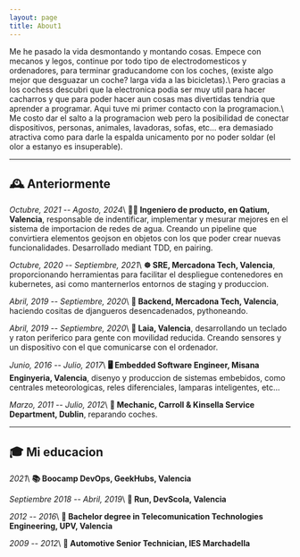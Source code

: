 ```yaml
---
layout: page
title: About1
---
```


Me he pasado la vida desmontando y montando cosas. Empece con mecanos y legos, continue por todo tipo de electrodomesticos y ordenadores, para terminar graducandome con los coches, (existe algo mejor que desguazar un coche? larga vida a las bicicletas).\\
Pero gracias a los cochess descubri que la electronica podia ser muy util para hacer cacharros y que para poder hacer aun cosas mas divertidas tendria que aprender a programar. Aqui tuve mi primer contacto con la programacion.\\
Me costo dar el salto a la programacion web pero la posibilidad de conectar dispositivos, personas, animales, lavadoras, sofas, etc... era demasiado atractiva como para darle la espalda unicamento por no poder soldar (el olor a estanyo es insuperable).

---

## 🕰️ Anteriormente

_Octubre, 2021 -- Agosto, 2024_\\
**👨‍💻 Ingeniero de producto, en Qatium, Valencia**, responsable de indentificar, implementar y mesurar mejores en el sistema de importacion de redes de agua. Creando un pipeline que convirtiera elementos geojson en objetos con los que poder crear nuevas funcionalidades. Desarrollado mediant TDD, en pairing.

_Octubre, 2020 -- Septiembre, 2021_\\
**☸️ SRE, Mercadona Tech, Valencia**, proporcionando herramientas para facilitar el despliegue contenedores en kubernetes, asi como manternerlos entornos de staging y produccion.

_Abril, 2019 -- Septiembre, 2020_\\
**🐍 Backend, Mercadona Tech, Valencia**, haciendo cositas de djangueros desencadenados, pythoneando.

_Abril, 2019 -- Septiembre, 2020_\\
**🦾 Laia, Valencia**, desarrollando un teclado y raton periferico para gente con movilidad reducida. Creando sensores y un dispositivo con el que comunicarse con el ordenador.

_Junio, 2016 -- Julio, 2017_\\
**🖥️ Embedded Software Engineer, Misana Enginyeria, Valencia**, disenyo y produccion de sistemas embebidos, como centrales meteorologicas, reles diferenciales, lamparas inteligentes, etc...

_Marzo, 2011 -- Julio, 2012_\\
**🔧 Mechanic, Carroll & Kinsella Service Department, Dublin**, reparando coches.

---

## 🎓 Mi educacion

_2021_\\
**📚 Boocamp DevOps, GeekHubs, Valencia**

_Septiembre 2018 -- Abril, 2019_\\
**🏫 Run, DevScola, Valencia**

_2012 -- 2016_\\
**📡 Bachelor degree in Telecomunication Technologies Engineering, UPV, Valencia**

_2009 -- 2012_\\
**🚗 Automotive Senior Technician, IES Marchadella**